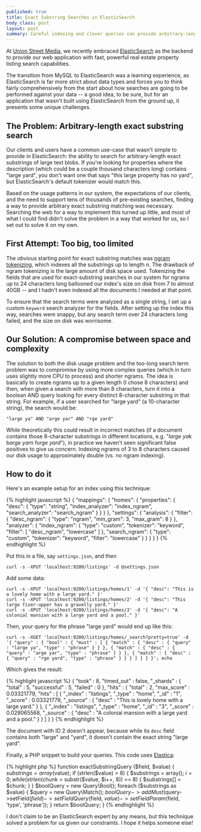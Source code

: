 ```yaml
--- 
published: true
title: Exact Substring Searches in ElasticSearch
body_class: post
layout: post
summary: Careful indexing and clever queries can provide arbitrary-length exact substring searches against blobs of text in ElasticSearch without making your index balloon in size.
---
```


At [Union Street Media](http://usmre.com "Union Street Media"), we recently embraced [ElasticSearch](http://elasticsearch.org) as the backend to provide our web application with fast, powerful real estate property listing search capabilities.

The transition from MySQL to ElasticSearch was a learning experience, as ElasticSearch is far more strict about data types and forces you to think fairly comprehensively from the start about how searches are going to be performed against your data -- a good idea, to be sure, but for an application that wasn't built using ElasticSearch from the ground up, it presents some unique challenges.

## The Problem: Arbitrary-length exact substring search

Our clients and users have a common use-case that wasn't simple to provide in ElasticSearch: the ability to search for arbitrary-length exact substrings of large text blobs. If you're looking for properties where the description (which could be a couple thousand characters long) contains "large yard", you don't want one that says "this large property has no yard", but ElasticSearch's default tokenizer would match this.

Based on the usage patterns in our system, the expectations of our clients, and the need to support tens of thousands of pre-existing searches, finding a way to provide arbitrary exact substring matching was necessary. Searching the web for a way to implement this turned up little, and most of what I could find didn't solve the problem in a way that worked for us, so I set out to solve it on my own.

## First Attempt: Too big, too limited

The obvious starting point for exact substring matches was [ngram tokenizing](http://www.elasticsearch.org/guide/reference/index-modules/analysis/ngram-tokenizer/), which indexes all the substrings up to length *n*. The drawback of ngram tokenizing is the large amount of disk space used. Tokenizing the fields that are used for exact-substring searches in our system for ngrams up to 24 characters long ballooned our index's size on disk from 7 to almost 40GB -- and I hadn't even indexed all the documents I needed at that point. 

To ensure that the search terms were analyzed as a single string, I set up a custom `keyword` search analyzer for the fields. After setting up the index this way, searches were snappy, but any search term over 24 characters long failed, and the size on disk was worrisome.

## Our Solution: A compromise between space and complexity

The solution to both the disk usage problem and the too-long search term problem was to compromise by using more complex queries (which in turn uses slightly more CPU to process) and shorter ngrams. The idea is basically to create ngrams up to a given length (I chose 8 characters) and then, when given a search with more than 8 characters, turn it into a boolean AND query looking for every distinct 8-character substring in that string. For example, if a user searched for "large yard" (a 10-character string), the search would be:

    "large ya" AND "arge yar" AND "rge yard"

While theoretically this could result in incorrect matches (if a document contains those 8-character substrings in different locations, e.g. "*large ya*k b*arge yar*n fo*rge yard*"), in practice we haven't seen significant false positives to give us concern. Indexing ngrams of 3 to 8 characters caused our disk usage to approximately double (vs. no ngram indexing).

## How to do it

Here's an example setup for an index using this technique:

{% highlight javascript %}
{
    "mappings": {
        "homes": {
            "properties": {
                "desc": {
                    "type": "string",
                    "index_analyzer": "index_ngram",
                    "search_analyzer": "search_ngram"
                }
            }
        }
    },
    "settings": {
        "analysis": {
            "filter": {
                "desc_ngram": {
                    "type": "ngram",
                    "min_gram": 3,
                    "max_gram": 8
                }
            },
            "analyzer": {
                "index_ngram": {
                    "type": "custom",
                    "tokenizer": "keyword",
                    "filter": [ "desc_ngram", "lowercase" ]
                },
                "search_ngram": {
                    "type": "custom",
                    "tokenizer": "keyword",
                    "filter": "lowercase"
                }
            }
        }
    }
}
{% endhighlight %}

Put this in a file, say `settings.json`, and then

    curl -s -XPUT 'localhost:9200/listings' -d @settings.json

Add some data:

    curl -s -XPUT 'localhost:9200/listings/homes/1' -d '{ "desc": "This is a lovely home with a large yard." }'
    curl -s -XPUT 'localhost:9200/listings/homes/2' -d '{ "desc": "This large fixer-upper has a gravelly yard." }'
    curl -s -XPUT 'localhost:9200/listings/homes/3' -d '{ "desc": "A colonial mansion with a large yard and a pool." }'

Then, your query for the phrase "large yard" would end up like this:

    curl -s -XGET 'localhost:9200/listings/homes/_search?pretty=true' -d '{ "query" : { "bool" : { "must" : [ { "match" : { "desc" : { "query" : "large ya", "type" : "phrase" } } }, { "match" : { "desc" : { "query" : "arge yar", "type" : "phrase" } } }, { "match" : { "desc" : { "query" : "rge yard", "type" : "phrase" } } } ] } } }'; echo

Which gives the result:

{% highlight javascript %}
{
  "took" : 8,
  "timed_out" : false,
  "_shards" : {
    "total" : 5,
    "successful" : 5,
    "failed" : 0
  },
  "hits" : {
    "total" : 2,
    "max_score" : 0.03321779,
    "hits" : [ {
      "_index" : "listings",
      "_type" : "home",
      "_id" : "1",
      "_score" : 0.03321779, "_source" : { "desc" : "This is lovely home with a large yard." }
    }, {
      "_index" : "listings",
      "_type" : "home",
      "_id" : "3",
      "_score" : 0.029065568, "_source" : { "desc" : "A colonial mansion with a large yard and a pool." }
    } ]
  }
}
{% endhighlight %}

The document with ID 2 doesn't appear, because while its `desc` field contains both "large" and "yard", it doesn't contain the exact string "large yard".

Finally, a PHP snippet to build your queries. This code uses [Elastica](http://elastica.io):

{% highlight php %}
function exactSubstringQuery ($field, $value) {
    $substrings = array($value);
    if (strlen($value) > 8) {
        $substrings = array();
        $i = 0;
        while (strlen($chunk = substr($value, $i++, 8)) == 8) {
            $substrings[] = $chunk;
        }
    }
    $boolQuery = new Query\Bool();
    foreach ($substrings as $value) {
        $query = new Query\Match();
        $boolQuery->addMust($query->setField($field)->setFieldQuery($field, $value)->setFieldParam($field, 'type', 'phrase'));
    }
    return $boolQuery;
}
{% endhighlight %}

I don't claim to be an ElasticSearch expert by any means, but this technique solved a problem for us given our constraints. I hope it helps someone else!
